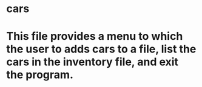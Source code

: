 # cars

# This file provides a menu to which the user to adds cars to a file, list the cars in the inventory file, and exit the program. 
